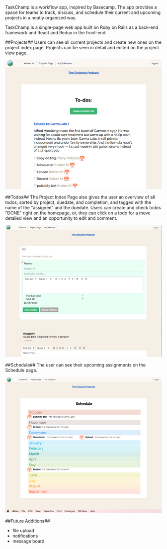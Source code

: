 TaskChamp is a workflow app, inspired by Basecamp. The app provides a
space for teams to track, discuss, and schedule their current and upcoming
projects in a neatly organized way.

TaskChamp is a single-page web app built on Ruby on Rails as a back-end
framework and React and Redux in the front-end.

##Projects##
Users can see all current projects and create new ones on the project
index page.
Projects can be seen in detail and edited on the project view page.

![Project Index Page](./docs/screenshots/project_page.png?raw=true "project page")



##Todos##
The Project Index Page also gives the user an overview of all todos, sorted
by project, duedate, and completion, and tagged with the name of the
"assignee" and the duedate. Users can create and check todos "DONE" right on the homepage,
or, they can click on a todo for a move detailed view and an opportunity
to edit and comment.

![Todo View Page](./docs/screenshots/todo_view_page.png?raw=true "todo page")

##Schedule##
The user can see their upcoming assignments on the Schedule page.

![Schedule View Page](./docs/screenshots/schedule_page.png?raw=true "todo page")


##Future Additions##
  * file upload
  * notifications
  * message board
